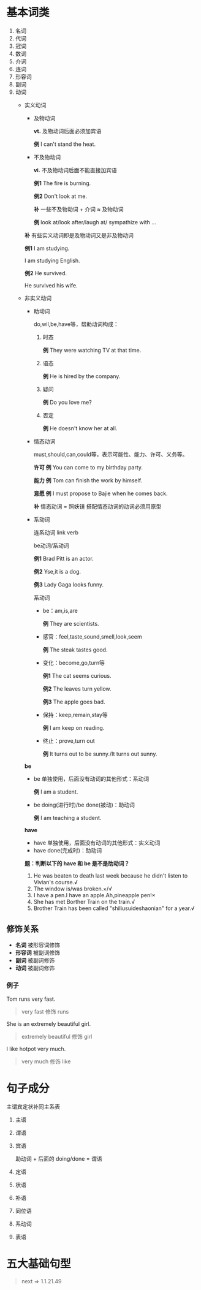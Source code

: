 # 基本词类
1. 名词
1. 代词
1. 冠词
1. 数词
1. 介词
1. 连词
1. 形容词
1. 副词
1. 动词
   * 实义动词
      * 及物动词
      
         **vt.**
         及物动词后面必须加宾语

         **例**
         I can't stand the heat.
      * 不及物动词

         **vi.**
         不及物动词后面不能直接加宾语

         **例1**
         The fire is burning.

         **例2**
         Don't look at me.

         **补**
         一些不及物动词 + 介词 ≈ 及物动词

         **例**
         look at/look after/laugh at/ sympathize with ...

      **补**
      有些实义动词即是及物动词又是非及物动词
      
      **例1**
      I am studying.
      
      I am studying English.

      **例2**
      He survived.
      
      He survived his wife.
   * 非实义动词
      * 助动词

         do,wil,be,have等，帮助动词构成：
         1. 时态

            **例**
            They were watching TV at that time.
         1. 语态
            
            **例**
            He is hired by the company.
         1. 疑问

            **例**
            Do you love me?
         1. 否定

            **例**
            He doesn't know her at all.
      * 情态动词
      
         must,should,can,could等，表示可能性、能力、许可、义务等。

         **许可 例**
         You can come to my birthday party.

         **能力 例**
         Tom can finish the work by himself.

         **意愿 例**
         I must propose to Bajie when he comes back.

         **补**
         情态动词 = 照妖镜
         搭配情态动词的动词必须用原型
      * 系动词
      
         连系动词 link verb

         be动词/系动词

         **例1**
         Brad Pitt is an actor.

         **例2**
         Yse,it is a dog.

         **例3**
         Lady Gaga looks funny.

         系动词

         * be：am,is,are

            **例**
            They are scientists.
         * 感官：feel,taste,sound,smell,look,seem

            **例**
            The steak tastes good.
         * 变化：become,go,turn等

            **例1**
            The cat seems curious.

            **例2**
            The leaves turn yellow.

            **例3**
            The apple goes bad.
         * 保持：keep,remain,stay等

            **例**
            I am keep on reading.
         * 终止：prove,turn out

            **例**
            It turns out to be sunny./It turns out sunny.
            
      **be**

      * be 单独使用，后面没有动词的其他形式：系动词
      
        **例**
        I am a student.
      * be doing(进行时)/be done(被动)：助动词

        **例**
        I am teaching a student.

      **have**

      * have 单独使用，后面没有动词的其他形式：实义动词
      * have done(完成时)：助动词

      **题：判断以下的 have 和 be 是不是助动词？**

      1.  He was beaten to death last week because he didn't listen to Vivian's course.√
      1. The window is/was broken.×/√
      1. I have a pen.I have an apple.Ah,pineapple pen!×
      1. She has met Borther Train on the train.√
      1. Brother Train has been called "shiliusuideshaonian" for a year.√
## 修饰关系
* **名词** 被形容词修饰
* **形容词** 被副词修饰
* **副词** 被副词修饰
* **动词** 被副词修饰
### 例子
Tom runs very fast.
> very fast 修饰 runs

She is an extremely beautiful girl.
> extremely beautiful 修饰 girl

I like hotpot very much.
> very much 修饰 like
# 句子成分

主谓宾定状补同主系表

1. 主语
1. 谓语
1. 宾语

   助动词 + 后面的 doing/done = 谓语
1. 定语
1. 状语
1. 补语
1. 同位语
1. 系动词
1. 表语
# 五大基础句型
> next => 1.1.21.49